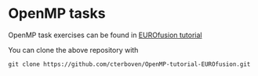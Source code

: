 # OpenMP tasks

OpenMP task exercises can be found in [EUROfusion tutorial](https://github.com/cterboven/OpenMP-tutorial-EUROfusion/tree/main/exercises-webinar-2)

You can clone the above repository with
```
git clone https://github.com/cterboven/OpenMP-tutorial-EUROfusion.git
```
